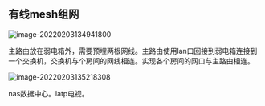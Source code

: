 ## 有线mesh组网

![image-20220203134941800](https://cdn.jsdelivr.net/gh/dlagez/img@master/image-20220203134941800.png)

主路由放在弱电箱外，需要预埋两根网线。主路由使用lan口回接到弱电箱连接到一个交换机，交换机与个房间的网线相连。实现各个房间的网口与主路由相连。

![image-20220203135218308](https://cdn.jsdelivr.net/gh/dlagez/img@master/image-20220203135218308.png)

nas数据中心。latp电视。
